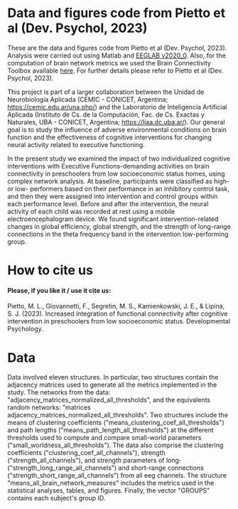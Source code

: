 # Data and figures code from Pietto et al (Dev. Psychol, 2023)
These are the data and figures code from Pietto et al (Dev. Psychol, 2023). Analysis were carried out using Matlab and [EEGLAB v2020_0](https://sccn.ucsd.edu/eeglab/index.php). Also, for the computation of brain network metrics we used the Brain Connectivity Toolbox available [here](https://sites.google.com/site/bctnet/). For further details please refer to Pietto et al (Dev. Psychol, 2023).

This project is part of a larger collaboration between the Unidad de Neurobiología Aplicada (CEMIC - CONICET, Argentina; https://cemic.edu.ar/una.php/) and the Laboratorio de Inteligencia Artificial Aplicada (Instituto de Cs. de la Computación, Fac. de Cs. Exactas y Naturales, UBA - CONICET, Argentina; https://liaa.dc.uba.ar/). Our general goal is to study the influence of adverse environmental conditions on brain function and the effectiveness of cognitive interventions for changing neural activity related to executive functioning.

In the present study we examined the impact of two individualized cognitive interventions with Executive Functions-demanding activities on brain connectivity in preschoolers from low socioeconomic status homes, using complex network analysis. At baseline, participants were classified as high- or low- performers based on their performance in an inhibitory control task, and then they were assigned into intervention and control groups within each performance level. Before and after the intervention, the neural activity of each child was recorded at rest using a mobile electroencephalogram device. We found significant intervention-related changes in global efficiency, global strength, and the strength of long-range connections in the theta frequency band in the intervention low-performing group.

# How to cite us
#### Please, if you like it / use it cite us:
Pietto, M. L., Giovannetti, F., Segretin, M. S., Kamienkowski, J. E., & Lipina, S. J. (2023). Increased integration of functional connectivity after cognitive intervention in preschoolers from low socioeconomic status. Developmental Psychology.

# Data
Data involved eleven structures. In particular, two structures contain the adjacency matrices used to generate all the metrics implemented in the study. The networks from the data: "adjacency_matrices_normalized_all_thresholds", and the equivalents random networks: "matrices adjacency_matrices_normalized_all_thresholds". Two structures include the means of clustering coefficients ("means_clustering_coef_all_thresholds") and path lengths ("means_path_length_all_thresholds") at the different thresholds used to compute and compare small-world parameters ("small_worldness_all_thresholds"). The data also comprise the clustering coefficients ("clustering_coef_all_channels"), strength ("strength_all_channels"), and strength parameters of long- ("strength_long_range_all_channels") and short-range connections ("strength_short_range_all_channels") from all eeg channels. The structure "means_all_brain_network_measures" includes the metrics used in the statistical analyses, tables, and figures. Finally, the vector "GROUPS" contains each subject's group ID. 

